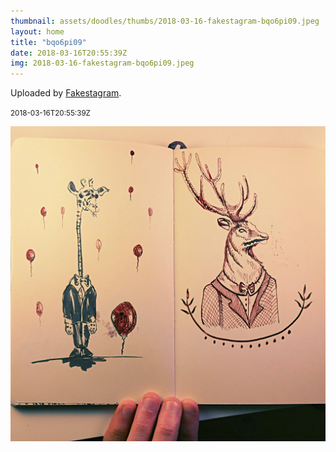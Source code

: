 ```yaml
---
thumbnail: assets/doodles/thumbs/2018-03-16-fakestagram-bqo6pi09.jpeg
layout: home
title: "bqo6pi09"
date: 2018-03-16T20:55:39Z
img: 2018-03-16-fakestagram-bqo6pi09.jpeg
---
```


Uploaded by [Fakestagram](https://github.com/opyate/fakestagram).

<small>2018-03-16T20:55:39Z</small>

![Uploaded by Fakestagram](assets/doodles/original/2018-03-16-fakestagram-bqo6pi09.jpeg)
